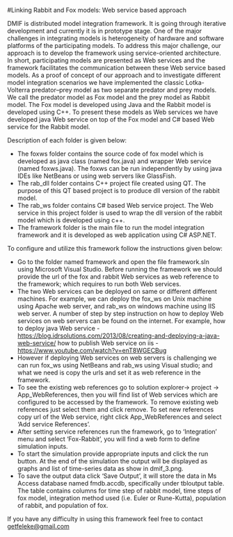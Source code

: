 #Linking Rabbit and Fox models: Web service based approach

DMIF is distributed model integration framework. It is going through iterative development and currently it is in prototype stage. One of the major challenges in integrating models is heterogeneity of hardware and software platforms of the participating models. To address this major challenge,  our approach is to  develop the framework using service-oriented architecture. In short, participating models are presented as Web services and the framework facilitates the communication between these Web service based models.
As a proof of concept of our approach and to investigate different model integration scenarios  we have implemented the classic Lotka-Volterra predator–prey model as two separate predator  and prey models. We call the predator model as Fox model and the prey model as Rabbit model. The Fox model is developed using Java and the Rabbit model is developed using C++. To present these models as Web services we have developed java Web service on top of the Fox model and C# based Web service for the Rabbit model.

Description of each folder is given below:
-	The foxws folder contains the source code of fox model which is developed as java class (named fox.java) and wrapper Web service (named foxws.java). The foxws can be run independently by using java IDEs like NetBeans or using web servers like GlassFish.
-	The rab_dll folder contains C++ project file created using QT. The purpose of this QT based project is to produce dll version of the rabbit model.
-	The rab_ws folder contains C# based Web service project. The Web service in this project folder is used to wrap the dll version of the rabbit model which is developed using c++.
-	The framework folder is the main file to run the model integration framework and it is developed as web application using C# ASP.NET.

To configure and utilize this framework follow the instructions given below:
-	Go to the folder named framework and open the file framework.sln using Microsoft Visual Studio. Before running the framework we should provide the url of the fox and rabbit Web services as web reference to the framework; which requires to run both Web services.
-	The two Web services can be deployed on same or different different machines. For example, we can deploy the fox_ws on Unix machine using  Apache web server, and rab_ws on windows machine using IIS web server. A number of step by step instruction on how to deploy Web services on web servers can be found on the internet. 
For example, 
how to deploy java Web service - https://blog.idrsolutions.com/2013/08/creating-and-deploying-a-java-web-service/ 
how to publish Web service on iis - https://www.youtube.com/watch?v=enT8WGECBug 
-	However if deploying  Web services on web servers is challenging we can run fox_ws using NetBeans and rab_ws using Visual studio; and what we need is copy the urls and set it as web reference in the framework.
-	 To see the existing web references go to solution explorer-> project -> App_WebReferences, then you will find list of Web services which are configured to be accessed by the framework. To remove existing web references just select them and click remove. To set new references copy url of the Web service, right click  App_WebReferences and select ‘Add service References’.
-	After setting service references run the framework, go to ‘Integration’ menu and select ‘Fox-Rabbit’, you will find a web form to define simulation inputs.
-	To start the simulation provide appropriate inputs and click the run button. At the end of the simulation the output will be displayed as graphs and list of time-series data as show in dmif_3.png.
-	To save the output data click ‘Save Output’, it will store the data in Ms Access database named fmdb.accdb, specifically under tbloutput table. The table contains columns for time step of rabbit model, time steps of fox model, integration method used (i.e. Euler or Rune-Kutta), population of rabbit, and population of fox.

If you have any difficulty in using this framework feel free to contact getfeleke@gmail.com
